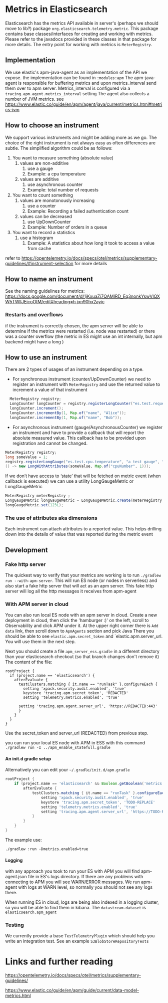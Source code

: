 # Metrics in Elasticsearch

Elasticsearch has the metrics API available in server's (perhaps we should move to lib?) package
`org.elasticsearch.telemetry.metric`.
This package contains base classes/interfaces for creating and working with metrics.
Please refer to the javadocs provided in these classes in that package for more details.
The entry point for working with metrics is `MeterRegistry`.

## Implementation
We use elastic's apm-java-agent as an implementation of the API we expose.
the implementation can be found in `:modules:apm`
The apm-java-agent is responsible for buffering metrics and upon metrics_interval
send them over to apm server.
Metrics_interval is configured via a `tracing.apm.agent.metrics_interval` setting
The agent also collects a number of JVM metrics.
see https://www.elastic.co/guide/en/apm/agent/java/current/metrics.html#metrics-jvm


## How to choose an instrument

We support various instruments and might be adding more as we go.
The choice of the right instrument is not always easy as often differences are subtle.
The simplified algorithm could be as follows:

1. You want to measure something (absolute value)
    1. values are non-additive
        1.  use a gauge
        2.  Example: a cpu temperature
    2. values are additive
        1. use asynchronous counter
        2. Example: total number of requests
2. You want to count something
    1. values are monotonously increasing
        1. use a counter
        2. Example: Recording a failed authentication count
    2. values can be decreased
        1. use UpDownCounter
        2. Example: Number of orders in a queue
3. You want to record a statistics
    1. use a histogram
        1. Example: A statistics about how long it took to access a value from cache

refer to https://opentelemetry.io/docs/specs/otel/metrics/supplementary-guidelines/#instrument-selection
for more details

## How to name an instrument
See the naming guidelines for metrics:
https://docs.google.com/document/d/1jKxuaZi7QAMIRD_Eq3nonkYswVlQXW5TWllJEicoOtM/edit#heading=h.jxn90hx2ayic

### Restarts and overflows
if the instrument is correctly chosen, the apm server will be able to determine if the metrics
were restarted (i.e. node was restarted) or there was a counter overflow
(the metric in ES might use an int internally, but apm backend might have a long )

## How to use an instrument
There are 2 types of usages of an instrument depending on a type.
- For synchronous instrument (counter/UpDownCounter) we need to register an instrument with
  `MeterRegistry` and use the returned value to increment a value of that instrument
```java
  MeterRegistry registry;
  LongCounter longCounter = registry.registerLongCounter("es.test.requests.count", "a test counter", "count");
  longCounter.increment();
  longCounter.incrementBy(1, Map.of("name", "Alice"));
  longCounter.incrementBy(1, Map.of("name", "Bob"));
```

- For asynchronous instrument (gauge/AsynchronousCounter) we register an instrument
  and have to provide a callback that will report the absolute measured value.
  This callback has to be provided upon registration and cannot be changed.
```java
MeterRegistry registry;
long someValue = 1;
registry.registerLongGauge("es.test.cpu.temperature", "a test gauge", "celcius",
() -> new LongWithAttributes(someValue, Map.of("cpuNumber", 1)));
```

If we don’t have access to ‘state’ that will be fetched on metric event (when callback is executed)
we can use a utility LongGaugeMetric or LongGaugeMetric
```java
MeterRegistry meterRegistry ;
LongGaugeMetric longGaugeMetric = LongGaugeMetric.create(meterRegistry, "es.test.gauge", "a test gauge", "total value");
longGaugeMetric.set(123L);
```
### The use of attributes aka dimensions
Each instrument can attach attributes to a reported value. This helps drilling down into the details
of value that was reported during the metric event


## Development

### Fake http server

The quickest way to verify that your metrics are working is to run `./gradlew run --with-apm-server`.
This will run ES node (or nodes in serverless) and also start a fake http server that will act
as an apm server. This fake http server will log all the http messages it receives from apm-agent

### With APM server in cloud
You can also run local ES node with an apm server in cloud.
Create a new deployment in cloud, then click the 'hamburger :)' on the left, scroll to Observability and click APM under it.
At the upper right corner there is `Add data` link, then scroll down to `ApmAgents` section and pick Java
There you should be able to see `elastic.apm.secret_token` and `elastic.apm.server_url. You will use them in the next step.

Next you should create a file `apm_server_ess.gradle`
in a different directory than your elasticsearch checkout (so that branch changes don't remove it)
The content of the file:
```
rootProject {
  if (project.name == 'elasticsearch') {
    afterEvaluate {
      testClusters.matching { it.name == "runTask" }.configureEach {
        setting 'xpack.security.audit.enabled', 'true'
        keystore 'tracing.apm.secret_token', 'REDACTED'
        setting 'telemetry.metrics.enabled', 'true'

      setting 'tracing.apm.agent.server_url', 'https://REDACTED:443'
      }
    }
  }
}
```
Use the secret_token and server_url (REDACTED) from previous step.

you can run your local ES node with APM in ESS with this command
`./gradlew run -I ../apm_enable_statefull.gradle`

#### An init.d gradle setup

Alternatively you can edit your `~/.gradle/init.d/apm.gradle`
```groovy
rootProject {
    if (project.name == 'elasticsearch' && Boolean.getBoolean('metrics.enabled')) {
        afterEvaluate {
            testClusters.matching { it.name == "runTask" }.configureEach {
                setting 'xpack.security.audit.enabled', 'true'
                keystore 'tracing.apm.secret_token', 'TODO-REPLACE'
                setting 'telemetry.metrics.enabled', 'true'
                setting 'tracing.apm.agent.server_url', 'https://TODO-REPLACE-URL.apm.eastus2.staging.azure.foundit.no:443'
            }
        }
    }
}
```

The example use:
```
./gradlew :run -Dmetrics.enabled=true
```




#### Logging
with any approach you took to run your ES with APM you will find apm-agent.json file
in ES's logs directory. If there are any problems with connecting to APM you will see WARN/ERROR messages.
We run apm-agent with logs at WARN level, so normally you should not see any logs there.

When running ES in cloud, logs are being also indexed in a logging cluster, so you will be able to find them
in kibana. The `datastream.dataset` is `elasticsearch.apm_agent`


### Testing
We currently provide a base `TestTelemetryPlugin` which should help you write an integration test.
See an example `S3BlobStoreRepositoryTests`




# Links and further reading
https://opentelemetry.io/docs/specs/otel/metrics/supplementary-guidelines/

https://www.elastic.co/guide/en/apm/guide/current/data-model-metrics.html
